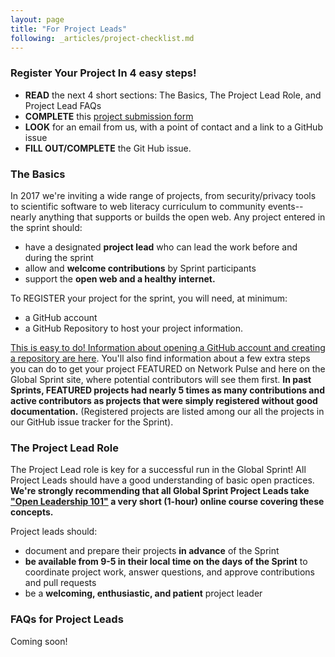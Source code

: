 ```yaml
---
layout: page
title: "For Project Leads"
following: _articles/project-checklist.md
---
```

### Register Your Project In 4 easy steps!

* **READ** the next 4 short sections: The Basics, The Project Lead Role, and Project Lead FAQs
* **COMPLETE** this [project submission form](https://goo.gl/forms/0enj1vARqdBA2FHF3)
* **LOOK** for an email from us, with a point of contact and a link to a GitHub issue
* **FILL OUT/COMPLETE** the Git Hub issue.

### The Basics

In 2017 we're inviting a wide range of projects, from security/privacy tools to scientific software to web literacy curriculum to community events-- nearly anything that supports or builds the open web.  Any project entered in the sprint should:

* have a designated **project lead** who can lead the work before and during the sprint
* allow and **welcome contributions** by Sprint participants
* support the **open web and a healthy internet.**

To REGISTER your project for the sprint, you will need, at minimum:

* a GitHub account
* a GitHub Repository to host your project information. 

[This is easy to do! Information about opening a GitHub account and creating a repository are here](https://mozilla.github.io/global-sprint/project-requirements/). You'll also find information about a few extra steps you can do to get your project FEATURED on Network Pulse and here on the Global Sprint site, where potential contributors will see them first. **In past Sprints, FEATURED projects had nearly 5 times as many contributions and active contributors as projects that were simply registered without good documentation.** (Registered projects are listed among our all the projects in our GitHub issue tracker for the Sprint).

### The Project Lead Role
The Project Lead role is key for a successful run in the Global Sprint!  All Project Leads should have a good understanding of basic open practices. **We're strongly recommending that all Global Sprint Project Leads take ["Open Leadership 101"](https://mozilla.teachable.com/p/open-leadership-101) a very short (1-hour) online course covering these concepts.**

Project leads should:

* document and prepare their projects **in advance** of the Sprint
* **be available from 9-5 in their local time on the days of the Sprint** to coordinate project work, answer questions, and approve contributions and pull requests
* be a **welcoming, enthusiastic, and patient** project leader

### FAQs for Project Leads
Coming soon!


